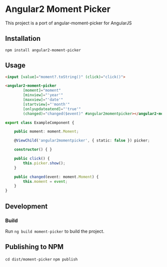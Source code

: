 # Angular2 Moment Picker

This project is a port of angular-moment-picker for AngularJS

## Installation

```
npm install angular2-moment-picker
```

## Usage

```html
<input [value]="moment?.toString()" (click)="click()">

<angular2-moment-picker 
        [moment]="moment"
        [minview]="'year'"
        [maxview]="'date'"
        [startview]="'month'"
        [onlyupdateatend]="'true'"
        (changed)="changed($event)" #angular2momentpicker></angular2-moment-picker>
```

```typescript
export class ExampleComponent {

    public moment: moment.Moment;

    @ViewChild('angular2momentpicker', { static: false }) picker;

    constructor() { }

    public click() {
        this.picker.show();
    }

    public changed(event: moment.Moment) {
        this.moment = event;
    }
}
```

## Development

### Build

Run `ng build moment-picker` to build the project.

## Publishing to NPM

`cd dist/moment-picker`
`npm publish`
